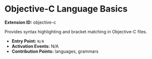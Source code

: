 # Objective-C Language Basics

**Extension ID:** objective-c

Provides syntax highlighting and bracket matching in Objective-C files.

* **Entry Point:** `N/A`
* **Activation Events:** N/A
* **Contribution Points:** languages, grammars
